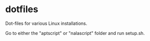 # dotfiles
Dot-files for various Linux installations.

Go to either the "aptscript" or "nalascript" folder and run setup.sh.

